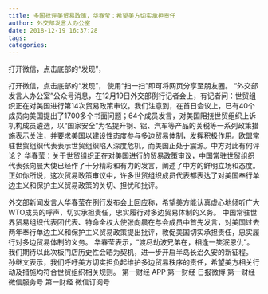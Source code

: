 ```yaml
---
title: 多国批评美贸易政策，华春莹：希望美方切实承担责任
author: 外交部发言人办公室
date: 2018-12-19 16:37:28
tags: 
categories: 
---
```

打开微信，点击底部的“发现”，
<!-- more -->
打开微信，点击底部的“发现”，
使用“扫一扫”即可将网页分享至朋友圈。
“外交部发言人办公室”公众号消息，在12月19日外交部例行记者会上，有记者问：世贸组织正在对美国进行第14次贸易政策审议。我们注意到，在首日会议上，已有40个成员向美国提出了1700多个书面问题；64个成员发言，对美国阻挠世贸组织上诉机构成员遴选，以“国家安全”为名提升钢、铝、汽车等产品的关税等一系列政策措施表示关注，并要求美国以建设性态度参与多边贸易体制，发挥积极作用。欧盟常驻世贸组织代表表示世贸组织陷入深度危机，而美国正处于震源。中方对此有何评论？
华春莹：关于世贸组织正在对美国进行的贸易政策审议，中国常驻世贸组织代表张向晨大使已经作了十分精彩和有力的发言，阐述了中方的鲜明立场和态度。
正如你所说，这次贸易政策审议中，许多世贸组织成员代表都表达了对美国奉行单边主义和保护主义贸易政策的关切、担忧和批评。
 
 
外交部新闻发言人华春莹在例行发布会上回应称，希望美方能认真虚心地倾听广大WTO成员的呼声，切实承担责任，忠实履行对多边贸易体制的义务。
中国常驻世界贸易组织代表团代表、特命全权大使张向晨在与会成员中首先发言，对美国过去两年奉行单边主义和保护主义贸易政策提出批评，敦促美国切实承担责任，忠实履行对多边贸易体制的义务。
华春莹表示，“渡尽劫波兄弟在，相逢一笑泯恩仇”。我们期待以此次板门店历史性会晤为契机，进一步开启半岛长治久安的新征程。
孙继文表示，我们呼吁美方切实担负起维护多边贸易秩序的责任，希望美方相关行动及措施均符合世贸组织相关规则。
第一财经
APP
第一财经
日报微博
第一财经
微信服务号
第一财经
微信订阅号
